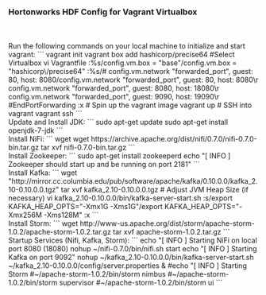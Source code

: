 <h3>Hortonworks HDF Config for Vagrant Virtualbox</h3>
<br>
<br>Run the following commands on your local machine to initialize and start vagrant:
```
vagrant init
vagrant box add hashicorp/precise64 #Select Virtualbox
vi Vagrantfile
:%s/config.vm.box = "base"/config.vm.box = "hashicorp\/precise64"
:%s/# config.vm.network "forwarded_port", guest: 80, host: 8080/config.vm.network "forwarded_port", guest: 80, host: 8080\r  config.vm.network "forwarded_port", guest: 8080, host: 18080\r  config.vm.network "forwarded_port", guest: 9090, host: 19090\r  #EndPortForwarding
:x
# Spin up the vagrant image
vagrant up
# SSH into vagrant
vagrant ssh
```
<br>Update and Install JDK:
```
sudo apt-get update
sudo apt-get install openjdk-7-jdk
```
<br>Install NiFi:
```
wget wget https://archive.apache.org/dist/nifi/0.7.0/nifi-0.7.0-bin.tar.gz
tar xvf nifi-0.7.0-bin.tar.gz
```
<br>Install Zookeeper:
```
sudo apt-get install zookeeperd
echo "[ INFO ] Zookeeper should start up and be running on port 2181"
```
<br>Install Kafka:
```
wget "http://mirror.cc.columbia.edu/pub/software/apache/kafka/0.10.0.0/kafka_2.10-0.10.0.0.tgz"
tar xvf kafka_2.10-0.10.0.0.tgz
# Adjust JVM Heap Size (if necessary)
vi kafka_2.10-0.10.0.0/bin/kafka-server-start.sh 
:s/export KAFKA_HEAP_OPTS="-Xmx1G -Xms1G"/export KAFKA_HEAP_OPTS="-Xmx256M -Xms128M"
:x
```
<br>Install Storm:
```
wget http://www-us.apache.org/dist/storm/apache-storm-1.0.2/apache-storm-1.0.2.tar.gz
tar xvf apache-storm-1.0.2.tar.gz
```
<br>Startup Services (Nifi, Kafka, Storm):
```
echo "[ INFO ] Starting NiFi on local port 8080 (18080)
nohup ~/nifi-0.7.0/bin/nifi.sh start
echo "[ INFO ] Starting Kafka on port 9092"
nohup ~/kafka_2.10-0.10.0.0/bin/kafka-server-start.sh ~/kafka_2.10-0.10.0.0/config/server.properties &
#echo "[ INFO ] Starting Storm
#~/apache-storm-1.0.2/bin/storm nimbus
#~/apache-storm-1.0.2/bin/storm supervisor
#~/apache-storm-1.0.2/bin/storm ui
```
